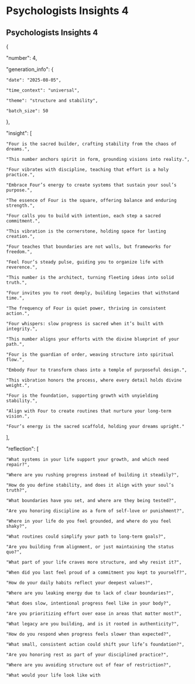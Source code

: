 # Psychologists Insights 4

## Psychologists Insights 4

{

  "number": 4,

  "generation_info": {

    "date": "2025-08-05",

    "time_context": "universal",

    "theme": "structure and stability",

    "batch_size": 50

  },

  "insight": \[

    "Four is the sacred builder, crafting stability from the chaos of dreams.",

    "This number anchors spirit in form, grounding visions into reality.",

    "Four vibrates with discipline, teaching that effort is a holy practice.",

    "Embrace Four’s energy to create systems that sustain your soul’s purpose.",

    "The essence of Four is the square, offering balance and enduring strength.",

    "Four calls you to build with intention, each step a sacred commitment.",

    "This vibration is the cornerstone, holding space for lasting creation.",

    "Four teaches that boundaries are not walls, but frameworks for freedom.",

    "Feel Four’s steady pulse, guiding you to organize life with reverence.",

    "This number is the architect, turning fleeting ideas into solid truth.",

    "Four invites you to root deeply, building legacies that withstand time.",

    "The frequency of Four is quiet power, thriving in consistent action.",

    "Four whispers: slow progress is sacred when it’s built with integrity.",

    "This number aligns your efforts with the divine blueprint of your path.",

    "Four is the guardian of order, weaving structure into spiritual flow.",

    "Embody Four to transform chaos into a temple of purposeful design.",

    "This vibration honors the process, where every detail holds divine weight.",

    "Four is the foundation, supporting growth with unyielding stability.",

    "Align with Four to create routines that nurture your long-term vision.",

    "Four’s energy is the sacred scaffold, holding your dreams upright."

  \],

  "reflection": \[

    "What systems in your life support your growth, and which need repair?",

    "Where are you rushing progress instead of building it steadily?",

    "How do you define stability, and does it align with your soul’s truth?",

    "What boundaries have you set, and where are they being tested?",

    "Are you honoring discipline as a form of self-love or punishment?",

    "Where in your life do you feel grounded, and where do you feel shaky?",

    "What routines could simplify your path to long-term goals?",

    "Are you building from alignment, or just maintaining the status quo?",

    "What part of your life craves more structure, and why resist it?",

    "When did you last feel proud of a commitment you kept to yourself?",

    "How do your daily habits reflect your deepest values?",

    "Where are you leaking energy due to lack of clear boundaries?",

    "What does slow, intentional progress feel like in your body?",

    "Are you prioritizing effort over ease in areas that matter most?",

    "What legacy are you building, and is it rooted in authenticity?",

    "How do you respond when progress feels slower than expected?",

    "What small, consistent action could shift your life’s foundation?",

    "Are you honoring rest as part of your disciplined practice?",

    "Where are you avoiding structure out of fear of restriction?",

    "What would your life look like with